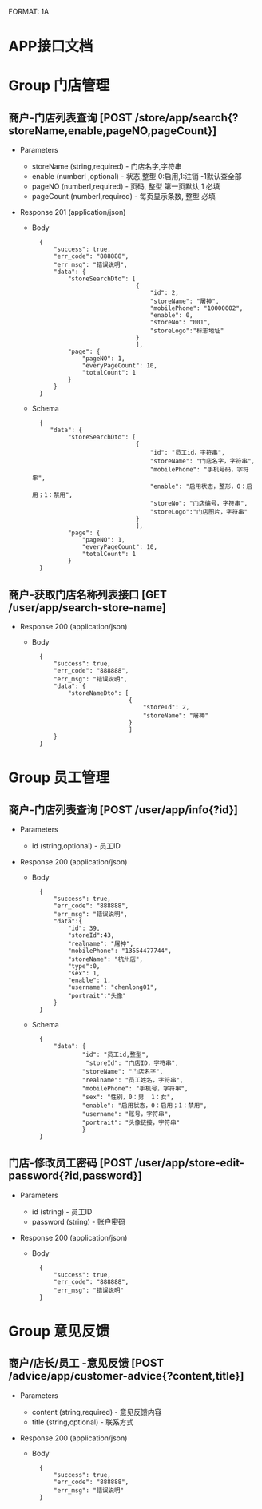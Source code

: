 FORMAT: 1A

# APP接口文档       

# Group 门店管理

## 商户-门店列表查询  [POST /store/app/search{?storeName,enable,pageNO,pageCount}]

+ Parameters

    + storeName (string,required) - 门店名字,字符串
    + enable (numberl ,optional) - 状态,整型  0:启用,1:注销 -1默认查全部
    + pageNO (numberl,required) - 页码, 整型 第一页默认 1 必填
    + pageCount (numberl,required) - 每页显示条数, 整型  必填
       
+ Response 201 (application/json)

    + Body

            {
                "success": true,
                "err_code": "888888",
                "err_msg": "错误说明",
                "data": {
                    "storeSearchDto": [
                                       {
                                           "id": 2, 
                                           "storeName": "屠神", 
                                           "mobilePhone": "10000002",
                                           "enable": 0,
                                           "storeNo": "001",
                                           "storeLogo":"标志地址"
                                       }
                                       ],
                    "page": {
                        "pageNO": 1,
                        "everyPageCount": 10,
                        "totalCount": 1
                    }
                }
            }
            
    + Schema

            {
               "data": {
                    "storeSearchDto": [
                                       {
                                           "id": "员工id，字符串", 
                                           "storeName": "门店名字，字符串", 
                                           "mobilePhone": "手机号码，字符串",
                                           "enable": "启用状态，整形，0：启用；1：禁用",
                                           "storeNo": "门店编号，字符串",
                                           "storeLogo":"门店图片，字符串"
                                       }
                                       ],
                    "page": {
                        "pageNO": 1,
                        "everyPageCount": 10,
                        "totalCount": 1
                    }
            }

## 商户-获取门店名称列表接口  [GET /user/app/search-store-name]
       
+ Response 200 (application/json)

    + Body

            {
                "success": true,
                "err_code": "888888",
                "err_msg": "错误说明",
                "data": {
                    "storeNameDto": [
                                     {
                                         "storeId": 2,
                                         "storeName": "屠神"
                                     }
                                     ]
                }
            }
        
      
        
# Group 员工管理   
 
## 商户-门店列表查询  [POST /user/app/info{?id}]

+ Parameters

    + id (string,optional) - 员工ID
       
+ Response 200 (application/json)

    + Body

            {
                "success": true,
                "err_code": "888888",
                "err_msg": "错误说明",
                "data":{
                    "id": 39,
                    "storeId":43,
                    "realname": "屠神", 
                    "mobilePhone": "13554477744",
                    "storeName": "杭州店",
                    "type":0,
                    "sex": 1,
                    "enable": 1,
                    "username": "chenlong01",
                    "portrait":"头像"
                }
            }
            
    + Schema

            {
                "data": {
                        "id": "员工id,整型",
                         "storeId": "门店ID，字符串",
                        "storeName": "门店名字",
                        "realname": "员工姓名，字符串",
                        "mobilePhone": "手机号，字符串",
                        "sex": "性别，0：男  1：女",
                        "enable": "启用状态，0：启用；1：禁用",
                        "username": "账号，字符串",
                        "portrait": "头像链接，字符串"
                        }
            }
    
## 门店-修改员工密码  [POST /user/app/store-edit-password{?id,password}]

+ Parameters

    + id (string) - 员工ID
    + password (string) - 账户密码
       
+ Response 200 (application/json)

    + Body

            {
                "success": true,
                "err_code": "888888",
                "err_msg": "错误说明"
            }        
            
# Group 意见反馈   
 
## 商户/店长/员工 -意见反馈  [POST /advice/app/customer-advice{?content,title}]

+ Parameters

    + content (string,required) - 意见反馈内容
    + title (string,optional) - 联系方式
       
+ Response 200 (application/json)

    + Body

            {
                "success": true,
                "err_code": "888888",
                "err_msg": "错误说明"
            }


